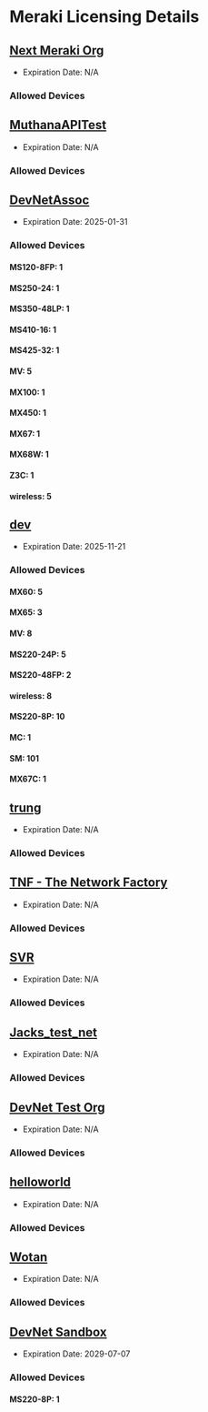 



# Meraki Licensing Details

## [Next Meraki Org](https://n18.meraki.com/o/PoiDucs/manage/organization/overview)
  
- Expiration Date: N/A
### Allowed Devices

## [MuthanaAPITest](https://n22.meraki.com/o/NBowlcw/manage/organization/overview)
  
- Expiration Date: N/A
### Allowed Devices

## [DevNetAssoc](https://n6.meraki.com/o/dcGsWag/manage/organization/overview)
  
- Expiration Date: 2025-01-31
### Allowed Devices

#### MS120-8FP: 1

#### MS250-24: 1

#### MS350-48LP: 1

#### MS410-16: 1

#### MS425-32: 1

#### MV: 5

#### MX100: 1

#### MX450: 1

#### MX67: 1

#### MX68W: 1

#### Z3C: 1

#### wireless: 5

## [dev ](https://n18.meraki.com/o/vB2D8a/manage/organization/overview)
  
- Expiration Date: 2025-11-21
### Allowed Devices

#### MX60: 5

#### MX65: 3

#### MV: 8

#### MS220-24P: 5

#### MS220-48FP: 2

#### wireless: 8

#### MS220-8P: 10

#### MC: 1

#### SM: 101

#### MX67C: 1

## [trung](https://n22.meraki.com/o/4lFkacw/manage/organization/overview)
  
- Expiration Date: N/A
### Allowed Devices

## [TNF - The Network Factory](https://n22.meraki.com/o/K5Faybw/manage/organization/overview)
  
- Expiration Date: N/A
### Allowed Devices

## [SVR](https://n22.meraki.com/o/rMNradw/manage/organization/overview)
  
- Expiration Date: N/A
### Allowed Devices

## [Jacks_test_net](https://n18.meraki.com/o/22Uqhas/manage/organization/overview)
  
- Expiration Date: N/A
### Allowed Devices

## [DevNet Test Org](https://n22.meraki.com/o/yZVJIcw/manage/organization/overview)
  
- Expiration Date: N/A
### Allowed Devices

## [helloworld](https://n22.meraki.com/o/hC66edw/manage/organization/overview)
  
- Expiration Date: N/A
### Allowed Devices

## [Wotan](https://n22.meraki.com/o/U3paXbw/manage/organization/overview)
  
- Expiration Date: N/A
### Allowed Devices

## [DevNet Sandbox](https://n149.meraki.com/o/-t35Mb/manage/organization/overview)
  
- Expiration Date: 2029-07-07
### Allowed Devices

#### MS220-8P: 1
